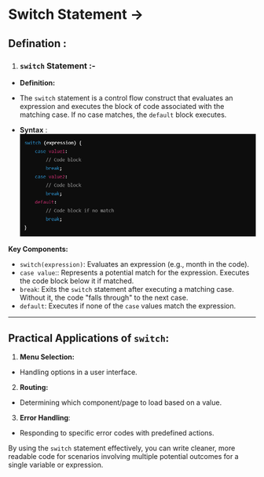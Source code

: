# Switch Statement ->

## Defination :

1. ### `switch` Statement :- 
- **Definition:**
- The `switch` statement is a control flow construct that evaluates an expression and executes the block of code associated with the matching case. If no case matches, the `default` block executes.

- **Syntax** :
![alt text](../Images/image-141.png)

**Key Components:**

- `switch(expression)`: Evaluates an expression (e.g., month in the code).
- `case value`:: Represents a potential match for the expression. Executes the code block below it if matched.
- `break`: Exits the `switch` statement after executing a matching case. Without it, the code "falls through" to the next case.
- `default`: Executes if none of the `case` values match the expression.

_________________________________________________________________________________________________________________________________

## Practical Applications of `switch`:

1. **Menu Selection:**
- Handling options in a user interface.

2. **Routing:**
- Determining which component/page to load based on a value.

3. **Error Handling**:
- Responding to specific error codes with predefined actions.

By using the `switch` statement effectively, you can write cleaner, more readable code for scenarios involving multiple potential outcomes for a single variable or expression.
